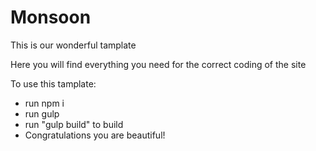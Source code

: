 <h1 class="title-h1">
           Monsoon
        </h1>
        <p class="desc-1">
            This is our wonderful tamplate
        </p>
        <p class="desc-1">
            Here you will find everything you need for the correct coding of the site
        </p>
        <p class="desc-1 template-plan">
            To use this tamplate:
            <ul>
                <li>
                    run <span>npm i</span>
                </li>
                <li>
                    run <span>gulp</span>
                </li>
                <li>
                    run <span>"gulp build" to build</span>
                </li>
                <li>
                    Congratulations you are beautiful!
                </li>
            </ul>
        </p>
        

